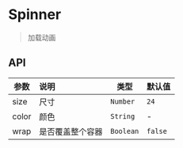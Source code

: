 # Spinner

> 加载动画

## API

| 参数 | 说明 | 类型 | 默认值 |
| ----|:-----| ---- | ---- |
| size | 尺寸 | `Number` | `24` |
| color | 颜色 | `String` | - |
| wrap | 是否覆盖整个容器 | `Boolean` | `false` |
